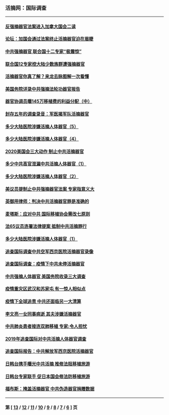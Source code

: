 ### 活摘网：国际调查
---
#### [反强摘器官法案进入加拿大国会二读](../../pages/nf5947/n13033450.md?07110430) 
#### [论坛：加国会通过法案终止活摘器官迫在眉睫](../../pages/nf5947/n13029839.md?07110430) 
#### [中共强摘器官 联合国十二专家“极震惊”](../../pages/nf5947/n13024313.md?07110430) 
#### [联合国12专家控大陆少数族群遭强摘器官](../../pages/nf5947/n13023877.md?07110430) 
#### [活摘器官你真了解？来龙去脉图解一次看懂](../../pages/nf5947/n13013820.md?07110430) 
#### [美国务院详录中共强摘法轮功器官报告](../../pages/nf5947/n12944519.md?07110430) 
#### [器官协调员曝145万移植费的利益分配（中）](../../pages/nf5947/n12894547.md?07110430) 
#### [封存五年的调查录音：军医揭军队活摘器官](../../pages/nf5947/n12798692.md?07110430) 
#### [多少大陆医院涉嫌活摘人体器官（5）](../../pages/nf5947/n12768383.md?07110430) 
#### [多少大陆医院涉嫌活摘人体器官（4）](../../pages/nf5947/n12664434.md?07110430) 
#### [2020美国会三大动作 制止中共活摘器官](../../pages/nf5947/n12682004.md?07110430) 
#### [多少中共高官泄漏中共活摘人体器官（1）](../../pages/nf5947/n12671234.md?07110430) 
#### [多少大陆医院涉嫌活摘人体器官（2）](../../pages/nf5947/n12655589.md?07110430) 
#### [美议员提制止中共强摘器官法案 专家指意义大](../../pages/nf5947/n12630561.md?07110430) 
#### [英御用律师：判决中共活摘器官罪是准确的](../../pages/nf5947/n12580740.md?07110430) 
#### [麦塔斯：应对中共 国际移植协会需改七原则](../../pages/nf5947/n12514711.md?07110430) 
#### [法65议员连署法律提案 抵制中共活摘罪行](../../pages/nf5947/n12437047.md?07110430) 
#### [多少大陆医院涉嫌活摘人体器官（1）](../../pages/nf5947/n12414284.md?07110430) 
#### [追查国际调查中共空军西京医院活摘器官录像](../../pages/nf5947/n12348837.md?07110430) 
#### [追查国际调查：疫情下中共未停活摘器官](../../pages/nf5947/n12273415.md?07110430) 
#### [中共强摘人体器官 美国务院收录三大调查](../../pages/nf5947/n12181488.md?07110430) 
#### [疫情重灾区武汉和苏家屯 有一惊人相似点](../../pages/nf5947/n12150824.md?07110430) 
#### [疫情下全球追责 中共还面临另一大清算](../../pages/nf5947/n12070397.md?07110430) 
#### [李文亮一女同事病逝 其夫涉嫌活摘器官](../../pages/nf5947/n11957882.md?07110430) 
#### [中共肺炎患者接连双肺移植 专家:令人担忧](../../pages/nf5947/n11945516.md?07110430) 
#### [2019年追查国际对中共活摘人体器官调查](../../pages/nf5947/n11917733.md?07110430) 
#### [追查国际报告：中共解放军西京医院活摘器官](../../pages/nf5947/n11838359.md?07110430) 
#### [日韩台携手曝光中共活摘 推修法阻移植旅游](../../pages/nf5947/n11712046.md?07110430) 
#### [日韩台专家联手 促日本国会修法防移植旅游](../../pages/nf5947/n11708887.md?07110430) 
#### [福布斯：掩盖活摘器官 中共伪造器官捐赠数据](../../pages/nf5947/n11669316.md?07110430) 

---
#### 第 [ [13](./13.md?07110430) / [12](./12.md?07110430) / [11](./11.md?07110430) / [10](./10.md?07110430) / [9](./9.md?07110430) / [8](./8.md?07110430) / [7](./7.md?07110430) / [6](./6.md?07110430) ] 页

